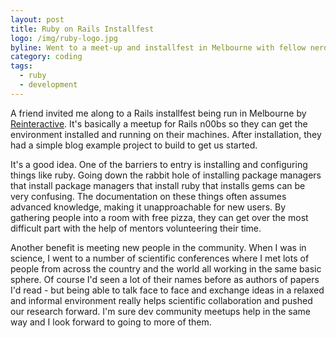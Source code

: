 ```yaml
---
layout: post
title: Ruby on Rails Installfest
logo: /img/ruby-logo.jpg
byline: Went to a meet-up and installfest in Melbourne with fellow nerds.
category: coding
tags:
  - ruby
  - development
---
```


A friend invited me along to a Rails installfest being run in Melbourne by [Reinteractive](https://reinteractive.net/). It's basically a meetup for Rails n00bs so they can get the environment installed and running on their machines. After installation, they had a simple blog example project to build to get us started.

It's a good idea. One of the barriers to entry is installing and configuring things like ruby. Going down the rabbit hole of installing package managers that install package managers that install ruby that installs gems can be very confusing. The documentation on these things often assumes advanced knowledge, making it unapproachable for new users. By gathering people into a room with free pizza, they can get over the most difficult part with the help of mentors volunteering their time.

Another benefit is meeting new people in the community. When I was in science, I went to a number of scientific conferences where I met lots of people from across the country and the world all working in the same basic sphere. Of course I'd seen a lot of their names before as authors of papers I'd read - but being able to talk face to face and exchange ideas in a relaxed and informal environment really helps scientific collaboration and pushed our research forward. I'm sure dev community meetups help in the same way and I look forward to going to more of them.
